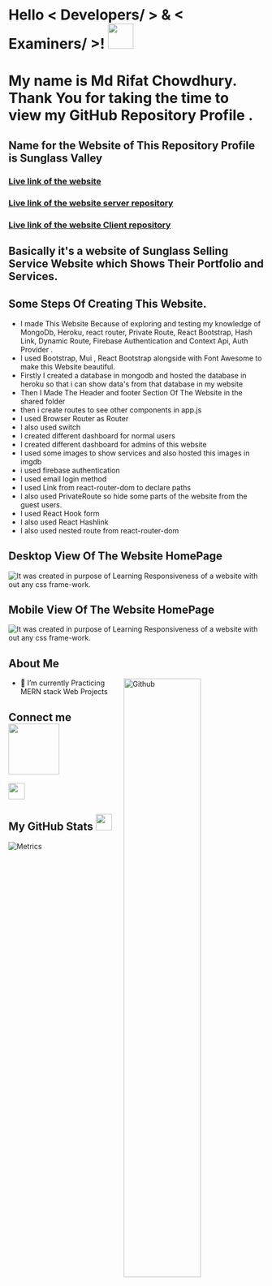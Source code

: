 <h1> Hello   < Developers/ > & < Examiners/ >! <img src = "https://raw.githubusercontent.com/MartinHeinz/MartinHeinz/master/wave.gif" width = 50px> </h1>
<p align='center'>

</p>
<div size='20px'> <h1> My name is Md Rifat Chowdhury. Thank You for taking the time to view my GitHub Repository Profile . </h1>
</div>

<h2> Name for the Website of This Repository Profile is Sunglass Valley </h2>
 
<h3> <a href = 'https://sunglass-valley.web.app/'> Live link of the website</a> </h3>
<h3> <a href = 'https://github.com/programming-hero-web-course-4/niche-website-server-side-MdRifatchimu'> Live link of the website server repository</a> </h3>
<h3> <a href = 'https://github.com/programming-hero-web-course-4/niche-website-client-side-MdRifatchimu'> Live link of the website Client repository</a> </h3>
<h2>Basically it's a website of Sunglass Selling Service Website which Shows Their Portfolio and Services.</h2>
<h2>Some Steps Of Creating This Website.</h2>
<ul>
<li>I made This Website Because of exploring and testing my knowledge of MongoDb, Heroku, react router, Private Route, React Bootstrap, Hash Link, Dynamic Route, Firebase Authentication and Context Api, Auth Provider . </li>
<li>I used Bootstrap, Mui , React Bootstrap alongside with Font Awesome to make this Website beautiful.</li>
<li>Firstly I created a database in mongodb and hosted the database in heroku so that i can show data's from that database in my website </li>
<li>Then I Made The Header and footer Section Of The Website in the shared folder</li>
<li>then i create routes to see other components in app.js</li>
<li>I used Browser Router as Router</li>
<li> I also used switch </li>

<li>I created different dashboard for normal users</li>
<li>I created different dashboard for admins of this website</li>
<li>I used some images to show services and also hosted this images in imgdb </li>

<li>i used firebase authentication</li>
<li>I used email login  method </li>
<li>I used Link from react-router-dom to declare paths</li>
<li>I also used PrivateRoute so hide some parts of the  website from the guest users.</li>
<li>I used React Hook form</li>
<li>I also used React Hashlink</li>
<li>I also used nested route from react-router-dom</li>

</ul>
<h2> Desktop View Of The Website HomePage</h2>

![It was created in purpose of Learning  Responsiveness of a website with out any css frame-work.](https://i.ibb.co/StVgBYT/screencapture-sunglass-valley-web-app-2021-11-13-15-39-33.png)

<h2> Mobile View Of The Website HomePage</h2>

![It was created in purpose of Learning  Responsiveness of a website with out any css frame-work.](https://i.ibb.co/sVkdNGh/screencapture-sunglass-valley-web-app-2021-11-13-15-41-08.png)

<h2> About Me</h2>

<img width="55%" align="right" alt="Github" src="https://raw.githubusercontent.com/onimur/.github/master/.resources/git-header.svg" />

- 🌱 I’m currently Practicing MERN stack Web Projects
<h2> Connect  me <img src='https://raw.githubusercontent.com/ShahriarShafin/ShahriarShafin/main/Assets/handshake.gif' width="100px"> </h2>
<a href = 'https://www.github.com/MdRifatchimu'> <img width = '32px' align= 'center' src="https://raw.githubusercontent.com/rahulbanerjee26/githubAboutMeGenerator/main/icons/github.svg"/>
</a>

<h2> My GitHub Stats <img src='https://media1.giphy.com/media/du3J3cXyzhj75IOgvA/giphy.gif?cid=ecf05e47x2g034i9pzwtzzsd3xgg2w9nr94t4tflbbgo3008&rid=giphy.gif' width='32px'> </h2>

![Metrics](https://metrics.lecoq.io/MdRifatchimu?template=terminal&base.header=0&base.activity=0&base.repositories=0&base.metadata=0&languages=1&languages.limit=8&languages.colors=github&languages.threshold=0%25&config.timezone=America%2FToronto)
